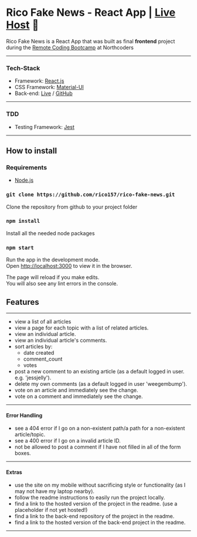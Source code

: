 # **Rico Fake News - React App** | [Live Host](https://rico-fake-news.netlify.app/) 👀


  Rico Fake News is a React App that was built as final **frontend** project during the [Remote Coding Bootcamp](https://northcoders.com/remote-coding-bootcamp) at Northcoders
  

  ---
### Tech-Stack
* Framework: [React.js](https://reactjs.org/)
* CSS Framework: [Material-UI](https://material-ui.com/)
* Back-end: [Live](https://rico-nc-news.herokuapp.com/) / [GitHub](https://github.com/rico157/rico-fake-news-api)

---
### TDD 
* Testing Framework: [Jest](https://jestjs.io/) 
---
## How to install
### Requirements

* [Node.js](https://nodejs.org/)



### `git clone https://github.com/rico157/rico-fake-news.git`

Clone the repository from github to your project folder


### `npm install`

Install all the needed node packages 


### `npm start`

Run the app in the development mode.<br />
Open [http://localhost:3000](http://localhost:3000) to view it in the browser.

The page will reload if you make edits.<br />
You will also see any lint errors in the console.




## Features
---
* view a list of all articles 
* view a page for each topic with a list of related articles.
* view an individual article.
* view an individual article's comments.
* sort articles by:
  - date created
  - comment_count
  - votes
* post a new comment to an existing article (as a default logged in user. e.g. 'jessjelly').
* delete my own comments (as a default logged in user 'weegembump').
* vote on an article and immediately see the change.
* vote on a comment and immediately see the change.
---
#### Error Handling
* see a 404 error if I go on a non-existent path/a path for a non-existent article/topic.
* see a 400 error if I go on a invalid article ID.
* not be allowed to post a comment if I have not filled in all of the form boxes.
---
#### Extras
* use the site on my mobile without sacrificing style or functionality (as I may not have my laptop nearby).
* follow the readme instructions to easily run the project locally.
* find a link to the hosted version of the project in the readme. (use a placeholder if not yet hosted!)
* find a link to the back-end repository of the project in the readme.
* find a link to the hosted version of the back-end project in the readme.
---

